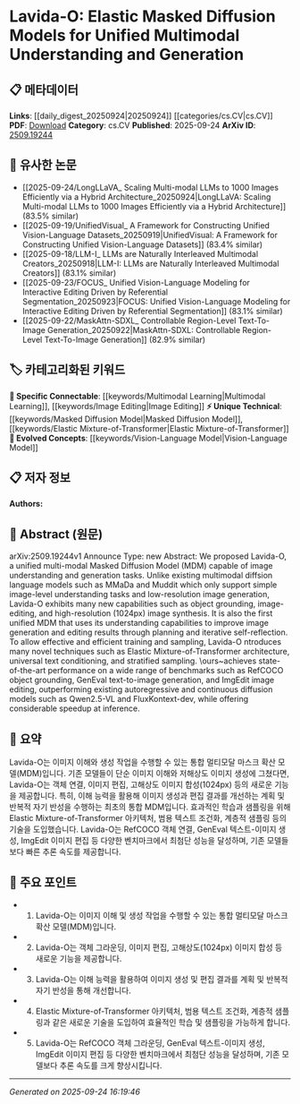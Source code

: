 <!-- KEYWORD_LINKING_METADATA:
{
  "processed_timestamp": "2025-09-24T16:19:46.055135",
  "vocabulary_version": "1.0",
  "selected_keywords": [
    "Masked Diffusion Model",
    "Elastic Mixture-of-Transformer",
    "Multimodal Learning",
    "Vision-Language Model",
    "Image Editing"
  ],
  "rejected_keywords": [],
  "similarity_scores": {
    "Masked Diffusion Model": 0.78,
    "Elastic Mixture-of-Transformer": 0.8,
    "Multimodal Learning": 0.85,
    "Vision-Language Model": 0.82,
    "Image Editing": 0.77
  },
  "extraction_method": "AI_prompt_based",
  "budget_applied": true,
  "candidates_json": {
    "candidates": [
      {
        "surface": "Masked Diffusion Model",
        "canonical": "Masked Diffusion Model",
        "aliases": [
          "MDM"
        ],
        "category": "unique_technical",
        "rationale": "Represents a novel approach in multimodal tasks, linking image understanding and generation.",
        "novelty_score": 0.75,
        "connectivity_score": 0.68,
        "specificity_score": 0.85,
        "link_intent_score": 0.78
      },
      {
        "surface": "Elastic Mixture-of-Transformer architecture",
        "canonical": "Elastic Mixture-of-Transformer",
        "aliases": [
          "Elastic Transformer"
        ],
        "category": "unique_technical",
        "rationale": "Introduces a new architecture that enhances training and sampling efficiency.",
        "novelty_score": 0.82,
        "connectivity_score": 0.72,
        "specificity_score": 0.88,
        "link_intent_score": 0.8
      },
      {
        "surface": "Multimodal",
        "canonical": "Multimodal Learning",
        "aliases": [
          "Multimodal"
        ],
        "category": "specific_connectable",
        "rationale": "Connects to the broader field of integrating multiple data types for learning.",
        "novelty_score": 0.45,
        "connectivity_score": 0.88,
        "specificity_score": 0.7,
        "link_intent_score": 0.85
      },
      {
        "surface": "Vision-Language",
        "canonical": "Vision-Language Model",
        "aliases": [
          "Vision-Language"
        ],
        "category": "evolved_concepts",
        "rationale": "Represents the intersection of visual and textual data processing, a key aspect of the paper.",
        "novelty_score": 0.55,
        "connectivity_score": 0.9,
        "specificity_score": 0.78,
        "link_intent_score": 0.82
      },
      {
        "surface": "Image Editing",
        "canonical": "Image Editing",
        "aliases": [
          "ImgEdit"
        ],
        "category": "specific_connectable",
        "rationale": "A specific application of the proposed model, relevant for practical implementations.",
        "novelty_score": 0.5,
        "connectivity_score": 0.75,
        "specificity_score": 0.8,
        "link_intent_score": 0.77
      }
    ],
    "ban_list_suggestions": [
      "method",
      "performance",
      "task"
    ]
  },
  "decisions": [
    {
      "candidate_surface": "Masked Diffusion Model",
      "resolved_canonical": "Masked Diffusion Model",
      "decision": "linked",
      "scores": {
        "novelty": 0.75,
        "connectivity": 0.68,
        "specificity": 0.85,
        "link_intent": 0.78
      }
    },
    {
      "candidate_surface": "Elastic Mixture-of-Transformer architecture",
      "resolved_canonical": "Elastic Mixture-of-Transformer",
      "decision": "linked",
      "scores": {
        "novelty": 0.82,
        "connectivity": 0.72,
        "specificity": 0.88,
        "link_intent": 0.8
      }
    },
    {
      "candidate_surface": "Multimodal",
      "resolved_canonical": "Multimodal Learning",
      "decision": "linked",
      "scores": {
        "novelty": 0.45,
        "connectivity": 0.88,
        "specificity": 0.7,
        "link_intent": 0.85
      }
    },
    {
      "candidate_surface": "Vision-Language",
      "resolved_canonical": "Vision-Language Model",
      "decision": "linked",
      "scores": {
        "novelty": 0.55,
        "connectivity": 0.9,
        "specificity": 0.78,
        "link_intent": 0.82
      }
    },
    {
      "candidate_surface": "Image Editing",
      "resolved_canonical": "Image Editing",
      "decision": "linked",
      "scores": {
        "novelty": 0.5,
        "connectivity": 0.75,
        "specificity": 0.8,
        "link_intent": 0.77
      }
    }
  ]
}
-->

# Lavida-O: Elastic Masked Diffusion Models for Unified Multimodal Understanding and Generation

## 📋 메타데이터

**Links**: [[daily_digest_20250924|20250924]] [[categories/cs.CV|cs.CV]]
**PDF**: [Download](https://arxiv.org/pdf/2509.19244.pdf)
**Category**: cs.CV
**Published**: 2025-09-24
**ArXiv ID**: [2509.19244](https://arxiv.org/abs/2509.19244)

## 🔗 유사한 논문
- [[2025-09-24/LongLLaVA_ Scaling Multi-modal LLMs to 1000 Images Efficiently via a Hybrid Architecture_20250924|LongLLaVA: Scaling Multi-modal LLMs to 1000 Images Efficiently via a Hybrid Architecture]] (83.5% similar)
- [[2025-09-19/UnifiedVisual_ A Framework for Constructing Unified Vision-Language Datasets_20250919|UnifiedVisual: A Framework for Constructing Unified Vision-Language Datasets]] (83.4% similar)
- [[2025-09-18/LLM-I_ LLMs are Naturally Interleaved Multimodal Creators_20250918|LLM-I: LLMs are Naturally Interleaved Multimodal Creators]] (83.1% similar)
- [[2025-09-23/FOCUS_ Unified Vision-Language Modeling for Interactive Editing Driven by Referential Segmentation_20250923|FOCUS: Unified Vision-Language Modeling for Interactive Editing Driven by Referential Segmentation]] (83.1% similar)
- [[2025-09-22/MaskAttn-SDXL_ Controllable Region-Level Text-To-Image Generation_20250922|MaskAttn-SDXL: Controllable Region-Level Text-To-Image Generation]] (82.9% similar)

## 🏷️ 카테고리화된 키워드
**🔗 Specific Connectable**: [[keywords/Multimodal Learning|Multimodal Learning]], [[keywords/Image Editing|Image Editing]]
**⚡ Unique Technical**: [[keywords/Masked Diffusion Model|Masked Diffusion Model]], [[keywords/Elastic Mixture-of-Transformer|Elastic Mixture-of-Transformer]]
**🚀 Evolved Concepts**: [[keywords/Vision-Language Model|Vision-Language Model]]

## 📋 저자 정보

**Authors:** 

## 📄 Abstract (원문)

arXiv:2509.19244v1 Announce Type: new 
Abstract: We proposed Lavida-O, a unified multi-modal Masked Diffusion Model (MDM) capable of image understanding and generation tasks. Unlike existing multimodal diffsion language models such as MMaDa and Muddit which only support simple image-level understanding tasks and low-resolution image generation, Lavida-O exhibits many new capabilities such as object grounding, image-editing, and high-resolution (1024px) image synthesis. It is also the first unified MDM that uses its understanding capabilities to improve image generation and editing results through planning and iterative self-reflection. To allow effective and efficient training and sampling, Lavida-O ntroduces many novel techniques such as Elastic Mixture-of-Transformer architecture, universal text conditioning, and stratified sampling. \ours~achieves state-of-the-art performance on a wide range of benchmarks such as RefCOCO object grounding, GenEval text-to-image generation, and ImgEdit image editing, outperforming existing autoregressive and continuous diffusion models such as Qwen2.5-VL and FluxKontext-dev, while offering considerable speedup at inference.

## 📝 요약

Lavida-O는 이미지 이해와 생성 작업을 수행할 수 있는 통합 멀티모달 마스크 확산 모델(MDM)입니다. 기존 모델들이 단순 이미지 이해와 저해상도 이미지 생성에 그쳤다면, Lavida-O는 객체 연결, 이미지 편집, 고해상도 이미지 합성(1024px) 등의 새로운 기능을 제공합니다. 특히, 이해 능력을 활용해 이미지 생성과 편집 결과를 개선하는 계획 및 반복적 자기 반성을 수행하는 최초의 통합 MDM입니다. 효과적인 학습과 샘플링을 위해 Elastic Mixture-of-Transformer 아키텍처, 범용 텍스트 조건화, 계층적 샘플링 등의 기술을 도입했습니다. Lavida-O는 RefCOCO 객체 연결, GenEval 텍스트-이미지 생성, ImgEdit 이미지 편집 등 다양한 벤치마크에서 최첨단 성능을 달성하며, 기존 모델들보다 빠른 추론 속도를 제공합니다.

## 🎯 주요 포인트

- 1. Lavida-O는 이미지 이해 및 생성 작업을 수행할 수 있는 통합 멀티모달 마스크 확산 모델(MDM)입니다.
- 2. Lavida-O는 객체 그라운딩, 이미지 편집, 고해상도(1024px) 이미지 합성 등 새로운 기능을 제공합니다.
- 3. Lavida-O는 이해 능력을 활용하여 이미지 생성 및 편집 결과를 계획 및 반복적 자기 반성을 통해 개선합니다.
- 4. Elastic Mixture-of-Transformer 아키텍처, 범용 텍스트 조건화, 계층적 샘플링과 같은 새로운 기술을 도입하여 효율적인 학습 및 샘플링을 가능하게 합니다.
- 5. Lavida-O는 RefCOCO 객체 그라운딩, GenEval 텍스트-이미지 생성, ImgEdit 이미지 편집 등 다양한 벤치마크에서 최첨단 성능을 달성하며, 기존 모델보다 추론 속도를 크게 향상시킵니다.


---

*Generated on 2025-09-24 16:19:46*